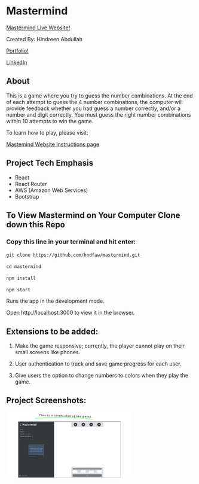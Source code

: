 # Mastermind

[Mastermind Live Website!](https://master.d3bmjn4idj74od.amplifyapp.com/)


Created By: Hindreen Abdullah

[Portfolio!](https://www.hindreen.net/)

[LinkedIn](https://www.linkedin.com/in/hndfaw/)

## About

This is a game where you try to guess the number combinations. At the end of each attempt to guess the 4 number combinations, the computer will provide feedback whether you had guess a number correctly, and/or a number and digit correctly. You must guess the right number combinations within 10 attempts to win the game.

To learn how to play, please visit:

[Mastemind Website Instructions page](https://master.d3bmjn4idj74od.amplifyapp.com/instructions)


## Project Tech Emphasis

- React
- React Router
- AWS (Amazon Web Services)
- Bootstrap

## To View Mastermind on Your Computer Clone down this Repo

###  Copy this line in your terminal and hit enter:

`git clone https://github.com/hndfaw/mastermind.git`

`cd mastermind`

`npm install`

`npm start`

Runs the app in the development mode.

Open http://localhost:3000 to view it in the browser.


## Extensions to be added:

1. Make the game responsive; currently, the player cannot play on their small screens like phones.

2. User authentication to track and save game progress for each user.

3. Give users the option to change numbers to colors when they play the game.

## Project Screenshots:

<img width="338" alt="Game Page" src="./src/assets/images/01-main.jpg">
